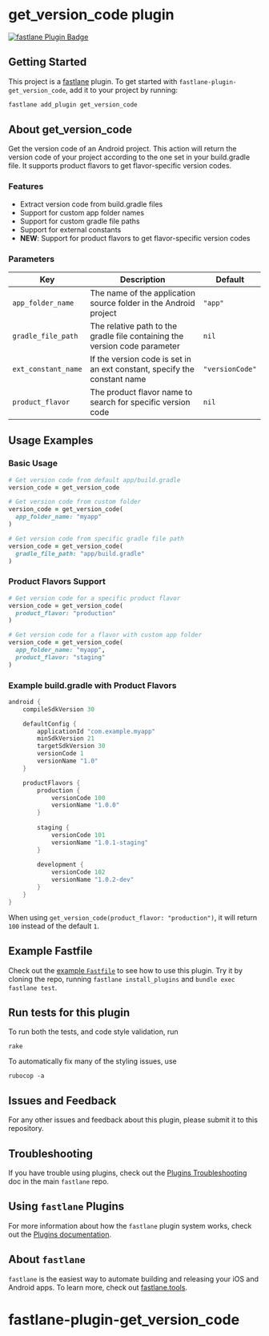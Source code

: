 # get_version_code plugin

[![fastlane Plugin Badge](https://rawcdn.githack.com/fastlane/fastlane/master/fastlane/assets/plugin-badge.svg)](https://rubygems.org/gems/fastlane-plugin-get_version_code)

## Getting Started

This project is a [fastlane](https://github.com/fastlane/fastlane) plugin. To get started with `fastlane-plugin-get_version_code`, add it to your project by running:

```bash
fastlane add_plugin get_version_code
```

## About get_version_code

Get the version code of an Android project. This action will return the version code of your project according to the one set in your build.gradle file. It supports product flavors to get flavor-specific version codes.

### Features

- Extract version code from build.gradle files
- Support for custom app folder names
- Support for custom gradle file paths
- Support for external constants
- **NEW**: Support for product flavors to get flavor-specific version codes

### Parameters

| Key | Description | Default |
|-----|-------------|---------|
| `app_folder_name` | The name of the application source folder in the Android project | `"app"` |
| `gradle_file_path` | The relative path to the gradle file containing the version code parameter | `nil` |
| `ext_constant_name` | If the version code is set in an ext constant, specify the constant name | `"versionCode"` |
| `product_flavor` | The product flavor name to search for specific version code | `nil` |

## Usage Examples

### Basic Usage

```ruby
# Get version code from default app/build.gradle
version_code = get_version_code

# Get version code from custom folder
version_code = get_version_code(
  app_folder_name: "myapp"
)

# Get version code from specific gradle file path
version_code = get_version_code(
  gradle_file_path: "app/build.gradle"
)
```

### Product Flavors Support

```ruby
# Get version code for a specific product flavor
version_code = get_version_code(
  product_flavor: "production"
)

# Get version code for a flavor with custom app folder
version_code = get_version_code(
  app_folder_name: "myapp",
  product_flavor: "staging"
)
```

### Example build.gradle with Product Flavors

```gradle
android {
    compileSdkVersion 30

    defaultConfig {
        applicationId "com.example.myapp"
        minSdkVersion 21
        targetSdkVersion 30
        versionCode 1
        versionName "1.0"
    }

    productFlavors {
        production {
            versionCode 100
            versionName "1.0.0"
        }
        
        staging {
            versionCode 101
            versionName "1.0.1-staging"
        }
        
        development {
            versionCode 102
            versionName "1.0.2-dev"
        }
    }
}
```

When using `get_version_code(product_flavor: "production")`, it will return `100` instead of the default `1`.

## Example Fastfile

Check out the [example `Fastfile`](fastlane/Fastfile) to see how to use this plugin. Try it by cloning the repo, running `fastlane install_plugins` and `bundle exec fastlane test`.

## Run tests for this plugin

To run both the tests, and code style validation, run

```
rake
```

To automatically fix many of the styling issues, use 
```
rubocop -a
```

## Issues and Feedback

For any other issues and feedback about this plugin, please submit it to this repository.

## Troubleshooting

If you have trouble using plugins, check out the [Plugins Troubleshooting](https://github.com/fastlane/fastlane/blob/master/fastlane/docs/PluginsTroubleshooting.md) doc in the main `fastlane` repo.

## Using `fastlane` Plugins

For more information about how the `fastlane` plugin system works, check out the [Plugins documentation](https://github.com/fastlane/fastlane/blob/master/fastlane/docs/Plugins.md).

## About `fastlane`

`fastlane` is the easiest way to automate building and releasing your iOS and Android apps. To learn more, check out [fastlane.tools](https://fastlane.tools).
# fastlane-plugin-get_version_code
